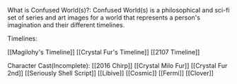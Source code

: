 What is Confused World(s)?:
Confused World(s) is a philosophical and sci-fi set of series and art images for a world that represents a person's imagination and their different timelines.

Timelines:

[[Magilohy's Timeline]]
[[Crystal Fur's Timeline]]
[[2107 Timeline]]


Character Cast(Incomplete):
[[2016 Chirp]]
[[Crystal Milo Fur]]
[[Crystal Fur 2nd]]
[[Seriously Shell Script]]
[[Libive]]
[[Cosmic]]
[[Fermi]]
[[Clover]]